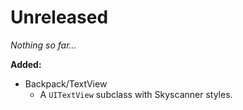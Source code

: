 # Unreleased

_Nothing so far..._

**Added:**

- Backpack/TextView
  - A `UITextView` subclass with Skyscanner styles.

